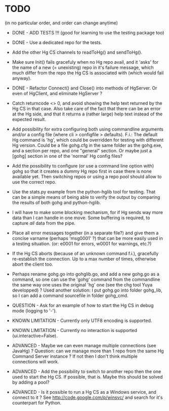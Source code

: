 # TODO

(in no particular order, and order can change anytime)

* DONE - ADD TESTS !!! (good for learning to use the testing package too)

* DONE - Use a dedicated repo for the tests.

* Add the other Hg CS channels to readToHg() and sendToHg().

* Make sure Init() fails gracefuly when no Hg repo avail, and it 'asks' for
the name of a new (= unexisting) repo in it's failure message, which much
differ from the repo the Hg CS is associated with (which would fail anyway).

* DONE - Refactor Connect() and Close() into methods of HgServer.
Or even of HgClient, and eliminate HgServer ?

* Catch returncode <> 0, and avoid showing the help text returned by the Hg CS
in that case. Also take care of the fact that there can be an error at the Hg
side, and that it returns a (rather large) help text instead of the expected
result.

* Add possibility for extra configuring both using commandline arguments and/or
a config file (where cli > configfile > defaults).
F.i.: The default Hg command is 'hg', which could be overridden for testing
with different Hg version.
Could be a file gohg.cfg in the same folder as the gohg.exe, and a section per
repo, and one "general" section. Or maybe just a [gohg] section in one of the
'normal' Hg config files?

* Add the possibility to configure (or use a command line option with) gohg so
that it creates a dummy Hg repo first in case there is none available yet. Then
switching repos or using a repo pool should allow to use the correct repo.

* Use the stats.py example from the python-hglib tool for testing. That can be
a simple means of being able to verify the output by comparing the results of
both gohg and python-hglib.

* I will have to make some blocking mechanism, for if Hg sends way more data
than I can handle in one move. Some buffering is required, to capture _all_ data
from the pipe.

* Place all error messages together (in a separate file?) and give them a
concise varname (perhaps 'msg0001' ?) that can be more easily used in a
testing situation. (or: e0001 for errors, w0001 for warnings, etc.?)

* If the Hg CS aborts (because of an unknown command f.i.), gracefully
re-establish the connection. Up to a max number of times, otherwise abort the
client too.

* Perhaps rename gohg.go into gohglib.go, and add a new gohg.go as a command,
so one can use the 'gohg' command from the commandline the same way one uses
the original 'hg' one (see the chg tool Yuya developped) ? Used another
solution: I put gohg.go into folder gohg_lib, so I can add a command sourcefile
in folder gohg_cmd.

* QUESTION - Ask for an example of how to start the Hg CS in debug mode (logging to '-').

* KNOWN LIMITATION - Currently only UTF8 encoding is supported.

* KNOWN LIMITATION - Currently no interaction is supported (ui.interactive=False).

* ADVANCED - Maybe we can even manage multiple connections (see JavaHg) ?
Question: can we manage more than 1 repo from the same Hg Command Server
instance ? If not then I don't think multiple connections will work.

* ADVANCED - Add the possibility to switch to another repo then the one used to
start the Hg CS. If possible, that is. Maybe this should be solved by adding a pool?

* ADVANCED - Is it possible to run a Hg CS as a Windows service, and connect to it ?
See http://code.google.com/p/winsvc/ and search for it's counterpart for Python.
